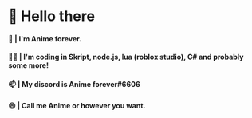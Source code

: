 # 👋 Hello there

#### 👩 | I'm Anime forever.
#### 👩‍💻 | I'm coding in Skript, node.js, lua (roblox studio), C# and probably some more!
#### 📫 | My discord is Anime forever#6606
<!--#### 🌱 | I want to learn HTML & css.
#### 🔭 | I'm working at Xyna v2 currently! -->
#### 😄 | Call me Anime or however you want.
